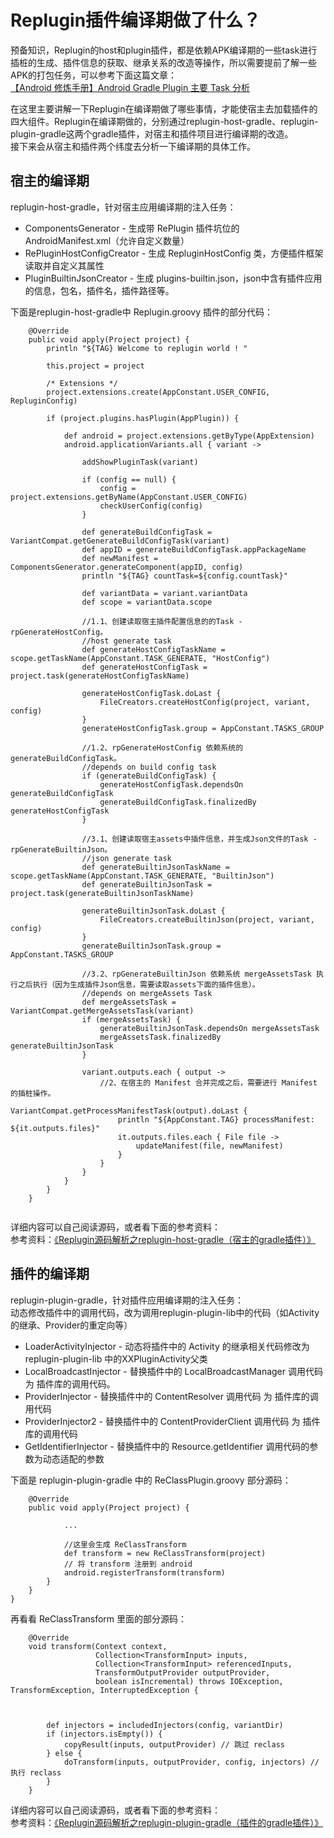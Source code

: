 # Replugin插件编译期做了什么？

预备知识，Replugin的host和plugin插件，都是依赖APK编译期的一些task进行插桩的生成、插件信息的获取、继承关系的改造等操作，所以需要提前了解一些APK的打包任务，可以参考下面这篇文章：  
[【Android 修炼手册】Android Gradle Plugin 主要 Task 分析](https://zhuanlan.zhihu.com/p/67049158)

在这里主要讲解一下Replugin在编译期做了哪些事情，才能使宿主去加载插件的四大组件。Replugin在编译期做的，分别通过replugin-host-gradle、replugin-plugin-gradle这两个gradle插件，对宿主和插件项目进行编译期的改造。  
接下来会从宿主和插件两个纬度去分析一下编译期的具体工作。

  
## 宿主的编译期

replugin-host-gradle，针对宿主应用编译期的注入任务：
* ComponentsGenerator - 生成带 RePlugin 插件坑位的 AndroidManifest.xml（允许自定义数量）
* RePluginHostConfigCreator - 生成 RepluginHostConfig 类，方便插件框架读取并自定义其属性
* PluginBuiltinJsonCreator - 生成 plugins-builtin.json，json中含有插件应用的信息，包名，插件名，插件路径等。  

下面是replugin-host-gradle中 Replugin.groovy 插件的部分代码：
```
    @Override
    public void apply(Project project) {
        println "${TAG} Welcome to replugin world ! "

        this.project = project

        /* Extensions */
        project.extensions.create(AppConstant.USER_CONFIG, RepluginConfig)

        if (project.plugins.hasPlugin(AppPlugin)) {

            def android = project.extensions.getByType(AppExtension)
            android.applicationVariants.all { variant ->

                addShowPluginTask(variant)

                if (config == null) {
                    config = project.extensions.getByName(AppConstant.USER_CONFIG)
                    checkUserConfig(config)
                }

                def generateBuildConfigTask = VariantCompat.getGenerateBuildConfigTask(variant)
                def appID = generateBuildConfigTask.appPackageName
                def newManifest = ComponentsGenerator.generateComponent(appID, config)
                println "${TAG} countTask=${config.countTask}"

                def variantData = variant.variantData
                def scope = variantData.scope

                //1.1、创建读取宿主插件配置信息的的Task - rpGenerateHostConfig。
                //host generate task
                def generateHostConfigTaskName = scope.getTaskName(AppConstant.TASK_GENERATE, "HostConfig")
                def generateHostConfigTask = project.task(generateHostConfigTaskName)

                generateHostConfigTask.doLast {
                    FileCreators.createHostConfig(project, variant, config)
                }
                generateHostConfigTask.group = AppConstant.TASKS_GROUP

                //1.2、rpGenerateHostConfig 依赖系统的 generateBuildConfigTask。
                //depends on build config task
                if (generateBuildConfigTask) {
                    generateHostConfigTask.dependsOn generateBuildConfigTask
                    generateBuildConfigTask.finalizedBy generateHostConfigTask
                }

                //3.1、创建读取宿主assets中插件信息，并生成Json文件的Task - rpGenerateBuiltinJson。
                //json generate task
                def generateBuiltinJsonTaskName = scope.getTaskName(AppConstant.TASK_GENERATE, "BuiltinJson")
                def generateBuiltinJsonTask = project.task(generateBuiltinJsonTaskName)

                generateBuiltinJsonTask.doLast {
                    FileCreators.createBuiltinJson(project, variant, config)
                }
                generateBuiltinJsonTask.group = AppConstant.TASKS_GROUP

                //3.2、rpGenerateBuiltinJson 依赖系统 mergeAssetsTask 执行之后执行（因为生成插件Json信息，需要读取assets下面的插件信息）。
                //depends on mergeAssets Task
                def mergeAssetsTask = VariantCompat.getMergeAssetsTask(variant)
                if (mergeAssetsTask) {
                    generateBuiltinJsonTask.dependsOn mergeAssetsTask
                    mergeAssetsTask.finalizedBy generateBuiltinJsonTask
                }

                variant.outputs.each { output ->
                    //2、在宿主的 Manifest 合并完成之后，需要进行 Manifest 的插桩操作。
                    VariantCompat.getProcessManifestTask(output).doLast {
                        println "${AppConstant.TAG} processManifest: ${it.outputs.files}"
                        it.outputs.files.each { File file ->
                            updateManifest(file, newManifest)
                        }
                    }
                }
            }
        }
    }


```

详细内容可以自己阅读源码，或者看下面的参考资料：  
参考资料：[《Replugin源码解析之replugin-host-gradle（宿主的gradle插件）》](https://www.jianshu.com/p/ca3bda0800b6)

## 插件的编译期

replugin-plugin-gradle，针对插件应用编译期的注入任务：  
动态修改插件中的调用代码，改为调用replugin-plugin-lib中的代码（如Activity的继承、Provider的重定向等）
* LoaderActivityInjector - 动态将插件中的 Activity 的继承相关代码修改为 replugin-plugin-lib 中的XXPluginActivity父类
* LocalBroadcastInjector - 替换插件中的 LocalBroadcastManager 调用代码 为 插件库的调用代码。
* ProviderInjector - 替换插件中的 ContentResolver 调用代码 为 插件库的调用代码
* ProviderInjector2 - 替换插件中的 ContentProviderClient 调用代码 为 插件库的调用代码
* GetIdentifierInjector - 替换插件中的 Resource.getIdentifier 调用代码的参数为动态适配的参数

下面是 replugin-plugin-gradle 中的 ReClassPlugin.groovy 部分源码：
```
    @Override
    public void apply(Project project) {
            
            ...
       
            //这里会生成 ReClassTransform
            def transform = new ReClassTransform(project)
            // 将 transform 注册到 android
            android.registerTransform(transform)
        }
    }
}

```
再看看 ReClassTransform 里面的部分源码：
```
    @Override
    void transform(Context context,
                   Collection<TransformInput> inputs,
                   Collection<TransformInput> referencedInputs,
                   TransformOutputProvider outputProvider,
                   boolean isIncremental) throws IOException, TransformException, InterruptedException {
        
      
        
        def injectors = includedInjectors(config, variantDir)
        if (injectors.isEmpty()) {
            copyResult(inputs, outputProvider) // 跳过 reclass
        } else {
            doTransform(inputs, outputProvider, config, injectors) // 执行 reclass
        }
    }

```


详细内容可以自己阅读源码，或者看下面的参考资料：  
参考资料：[《Replugin源码解析之replugin-plugin-gradle（插件的gradle插件）》](https://www.jianshu.com/p/a9b3aaba8e45)  
